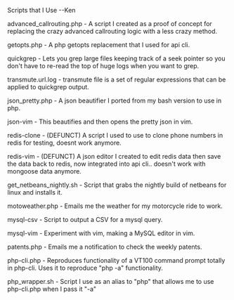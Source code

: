 Scripts that I Use --Ken

advanced_callrouting.php - A script I created as a proof of concept for replacing the crazy advanced callrouting logic with a less crazy method.

getopts.php - A php getopts replacement that I used for api cli.

quickgrep - Lets you grep large files keeping track of a seek pointer so you don't have to re-read the top of huge logs when you want to grep.

transmute.url.log - transmute file is a set of regular expressions that can be applied to quickgrep output.

json_pretty.php - A json beautifier I ported from my bash version to use in php.

json-vim - This beautifies and then opens the pretty json in vim.

redis-clone - (DEFUNCT) A script I used to use to clone phone numbers in redis for testing, doesnt work anymore.

redis-vim - (DEFUNCT) A json editor I created to edit redis data then save the data back to redis, now integrated into api cli.. doesn't work with mongoose data anymore.

get_netbeans_nightly.sh - Script that grabs the nightly build of netbeans for linux and installs it.

motoweather.php - Emails me the weather for my motorcycle ride to work.

mysql-csv - Script to output a CSV for a mysql query.

mysql-vim - Experiment with vim, making a MySQL editor in vim.

patents.php - Emails me a notification to check the weekly patents.

php-cli.php - Reproduces functionality of a VT100 command prompt totally in php-cli.  Uses it to reproduce "php -a" functionality.

php_wrapper.sh - Script I use as an alias to "php" that allows me to use php-cli.php when I pass it "-a"
